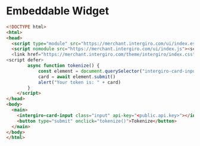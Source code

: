 # Embeddable Widget
<!-- Intergiro Card Input can be to tokenize cards, verification for 

- order
- authorization
- verification
- customer -->


``` html
<!DOCTYPE html>
<html>
<head>
  <script type="module" src="https://merchant.intergiro.com/ui/index.esm.js"></script>
  <script nomodule src="https://merchant.intergiro.com/ui/index.js"><script>
  <link href="https://merchant.intergiro.com/theme/intergiro/index.css" rel="stylesheet">
<script defer>
		async function tokenize() {
			const element = document.querySelector("intergiro-card-input")
			card = await element.submit()
			alert("Your token is: " + card)
		}
	</script>
</head>
<body>
  <main>
    <intergiro-card-input class="input" api-key="<public.api.key>"></intergiro-card-input>
    <button type="submit" onclick="tokenize()">Tokenize</button>
  </main>
</body>
</html>
```

<!-- ## Error -->